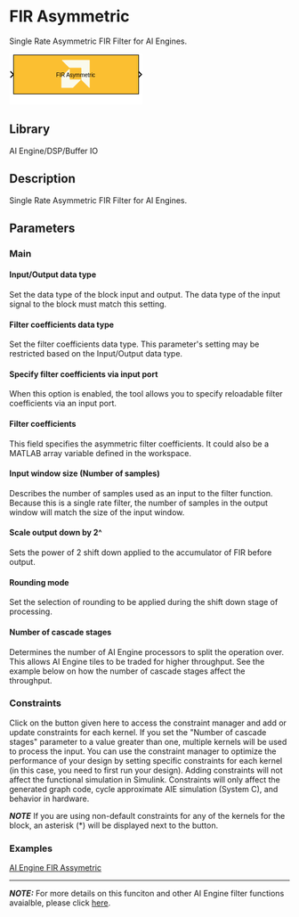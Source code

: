 # FIR Asymmetric
Single Rate Asymmetric FIR Filter for AI Engines.
  
![](./Images/block.png)  

## Library

AI Engine/DSP/Buffer IO

## Description

Single Rate Asymmetric FIR Filter for AI Engines.

## Parameters

### Main  
#### Input/Output data type  
Set the data type of the block input and output. The data type of the input signal to the block must match this setting.

#### Filter coefficients data type  
Set the filter coefficients data type. This parameter's setting may be restricted based on the Input/Output data type.

#### Specify filter coefficients via input port  
When this option is enabled, the tool allows you to specify reloadable filter coefficients via an input port.

#### Filter coefficients  
This field specifies the asymmetric filter coefficients. It could also be a MATLAB array variable defined in the workspace.

#### Input window size (Number of samples)  
Describes the number of samples used as an input to the filter function.
Because this is a single rate filter, the number of samples in the output window will match the size of the input window.

#### Scale output down by 2^  
Sets the power of 2 shift down applied to the accumulator of FIR before output.

#### Rounding mode  
Set the selection of rounding to be applied during the shift down stage of processing.

#### Number of cascade stages  
Determines the number of AI Engine processors to split the operation over. This allows AI Engine tiles to be traded for higher throughput. See the example below on how the number of cascade stages affect the throughput.

### Constraints
Click on the button given here to access the constraint manager and add or update constraints for each kernel. If you set the "Number of cascade stages" parameter to a value greater than one, multiple kernels will be used to process the input. You can use the constraint manager to optimize the performance of your design by setting specific constraints for each kernel (in this case, you need to first run your design). Adding constraints will not affect the functional simulation in Simulink. Constraints will only affect the generated graph code, cycle approximate AIE simulation (System C), and behavior in hardware.

**_NOTE_** If you are using non-default constraints for any of the kernels for the block, an asterisk (*) will be displayed next to the button.

### Examples
[AI Engine FIR Assymetric](https://github.com/Xilinx/Vitis_Model_Composer/tree/HEAD/Examples/AIENGINE/DSPlib/fir)


---
**_NOTE:_**  For more details on this funciton and other AI Engine filter functions avaialble, please click [here](https://docs.xilinx.com/r/en-US/Vitis_Libraries/dsp/user_guide/L2/func-fir-filters.html). 
